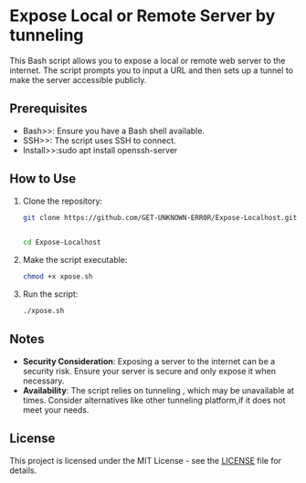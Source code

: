 # Expose Local or Remote Server by tunneling

This Bash script allows you to expose a local or remote web server to the internet. The script prompts you to input a URL and then sets up a tunnel to make the server accessible publicly.

## Prerequisites

- Bash>>: Ensure you have a Bash shell available.
- SSH>>: The script uses SSH to connect.
- Install>>:sudo apt install openssh-server


## How to Use

1. Clone the repository:
    ```sh
    git clone https://github.com/GET-UNKNOWN-ERR0R/Expose-Localhost.git
  
    ```
    ```sh
    cd Expose-Localhost
    ```

2. Make the script executable:
    ```sh
    chmod +x xpose.sh
    ```

3. Run the script:
    ```sh
    ./xpose.sh
    ```
    
## Notes

- **Security Consideration**: Exposing a server to the internet can be a security risk. Ensure your server is secure and only expose it when necessary.
- **Availability**: The script relies on tunneling , which may be unavailable at times. Consider alternatives like other tunneling platform,if it does not meet your needs.

## License

This project is licensed under the MIT License - see the [LICENSE](LICENSE) file for details.
